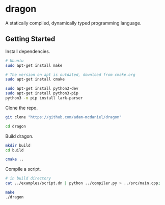 # dragon

A statically compiled, dynamically typed programming language.

## Getting Started

Install dependencies.

```bash
# Ubuntu
sudo apt-get install make

# The version on apt is outdated, download from cmake.org
sudo apt-get install cmake

sudo apt-get install python3-dev
sudo apt-get install python3-pip
python3 -m pip install lark-parser
```

Clone the repo.

```bash
git clone "https://github.com/adam-mcdaniel/dragon"

cd dragon
```

Build dragon.

```bash
mkdir build
cd build

cmake ..
```

Compile a script.

```bash
# in build directory
cat ../examples/script.dn | python ../compiler.py > ../src/main.cpp;

make
./dragon
```
